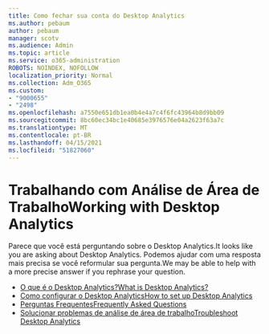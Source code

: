 ```yaml
---
title: Como fechar sua conta do Desktop Analytics
ms.author: pebaum
author: pebaum
manager: scotv
ms.audience: Admin
ms.topic: article
ms.service: o365-administration
ROBOTS: NOINDEX, NOFOLLOW
localization_priority: Normal
ms.collection: Adm_O365
ms.custom:
- "9000655"
- "2498"
ms.openlocfilehash: a7550e651db1ea0b4e4a7c4f6fc43964b8d9bb09
ms.sourcegitcommit: 8bc60ec34bc1e40685e3976576e04a2623f63a7c
ms.translationtype: MT
ms.contentlocale: pt-BR
ms.lasthandoff: 04/15/2021
ms.locfileid: "51827060"
---
```

# <a name="working-with-desktop-analytics"></a><span data-ttu-id="e1f1a-102">Trabalhando com Análise de Área de Trabalho</span><span class="sxs-lookup"><span data-stu-id="e1f1a-102">Working with Desktop Analytics</span></span>

<span data-ttu-id="e1f1a-103">Parece que você está perguntando sobre o Desktop Analytics.</span><span class="sxs-lookup"><span data-stu-id="e1f1a-103">It looks like you are asking about Desktop Analytics.</span></span> <span data-ttu-id="e1f1a-104">Podemos ajudar com uma resposta mais precisa se você reformular sua pergunta.</span><span class="sxs-lookup"><span data-stu-id="e1f1a-104">We may be able to help with a more precise answer if you rephrase your question.</span></span>

- [<span data-ttu-id="e1f1a-105">O que é o Desktop Analytics?</span><span class="sxs-lookup"><span data-stu-id="e1f1a-105">What is Desktop Analytics?</span></span>](https://docs.microsoft.com/configmgr/desktop-analytics/overview)
- [<span data-ttu-id="e1f1a-106">Como configurar o Desktop Analytics</span><span class="sxs-lookup"><span data-stu-id="e1f1a-106">How to set up Desktop Analytics</span></span>](https://docs.microsoft.com/configmgr/desktop-analytics/set-up)
- [<span data-ttu-id="e1f1a-107">Perguntas Frequentes</span><span class="sxs-lookup"><span data-stu-id="e1f1a-107">Frequently Asked Questions</span></span>](https://docs.microsoft.com/configmgr/desktop-analytics/faq)
- [<span data-ttu-id="e1f1a-108">Solucionar problemas de análise de área de trabalho</span><span class="sxs-lookup"><span data-stu-id="e1f1a-108">Troubleshoot Desktop Analytics</span></span>](https://docs.microsoft.com/configmgr/desktop-analytics/troubleshooting)